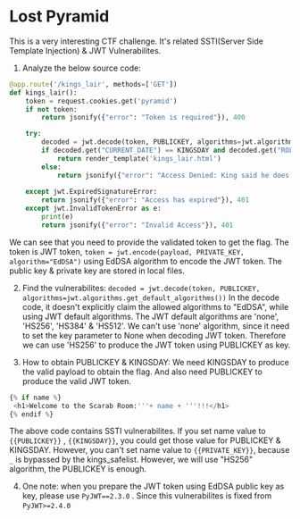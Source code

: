 # Lost Pyramid
This is a very interesting CTF challenge. It's related SSTI(Server Side Template Injection) & JWT Vulnerabilites.

1. Analyze the below source code:
```python
@app.route('/kings_lair', methods=['GET'])
def kings_lair():
    token = request.cookies.get('pyramid')
    if not token:
        return jsonify({"error": "Token is required"}), 400

    try:
        decoded = jwt.decode(token, PUBLICKEY, algorithms=jwt.algorithms.get_default_algorithms())
        if decoded.get("CURRENT_DATE") == KINGSDAY and decoded.get("ROLE") == "royalty":
            return render_template('kings_lair.html')
        else:
            return jsonify({"error": "Access Denied: King said he does not way to see you today."}), 403
    
    except jwt.ExpiredSignatureError:
        return jsonify({"error": "Access has expired"}), 401
    except jwt.InvalidTokenError as e:
        print(e)
        return jsonify({"error": "Invalid Access"}), 401
```
We can see that you need to provide the validated token to get the flag. The token is JWT token, `token = jwt.encode(payload, PRIVATE_KEY, algorithm="EdDSA")`  using EdDSA algorithm to encode the JWT token. The public key & private key are stored in local files.

2. Find the vulnerabilites: 
`decoded = jwt.decode(token, PUBLICKEY, algorithms=jwt.algorithms.get_default_algorithms())`
In the decode code, it doesn't explicitly claim the allowed algorithms to "EdDSA", while using JWT default algorithms. The JWT default algorithms are 'none', 'HS256', 'HS384' & 'HS512'.  We can't use 'none' algorithm, since it need to set the key parameter to None when decoding JWT token. Therefore we can use 'HS256' to produce the JWT token using PUBLICKEY as key.

3. How to obtain PUBLICKEY & KINGSDAY:
We need KINGSDAY to produce the valid payload to obtain the flag. And also need PUBLICKEY to produce the valid JWT token.
```python
{% if name %}
 <h1>Welcome to the Scarab Room:'''+ name + '''!!!</h1>
{% endif %}
```
The above code contains SSTI vulnerabilites. If you set name value to `{{PUBLICKEY}}` ,  `{{KINGSDAY}}`, you could get those value for PUBLICKEY & KINGSDAY. However, you can't set name value to `{{PRIVATE_KEY}}`, because `_` is bypassed by the kings_safelist. However, we will use "HS256" algorithm, the PUBLICKEY is enough. 

4. One note: when you prepare the JWT token using EdDSA public key as key, please use `PyJWT==2.3.0` . Since this vulnerabilites is fixed from `PyJWT>=2.4.0`

